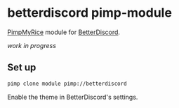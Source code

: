 # betterdiscord pimp-module

[PimpMyRice](https://github.com/daddodev/pimpmyrice) module for [BetterDiscord](https://betterdiscord.app).

_work in progress_

## Set up

```bash
pimp clone module pimp://betterdiscord
```

Enable the theme in BetterDiscord's settings.

